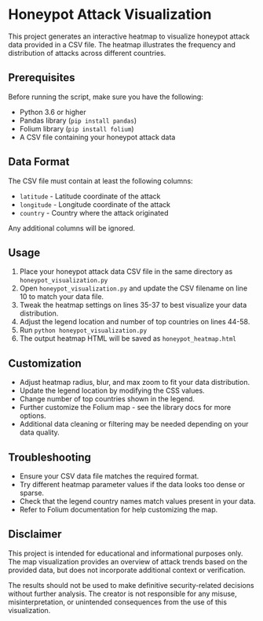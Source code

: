 # Honeypot Attack Visualization

This project generates an interactive heatmap to visualize honeypot attack data provided in a CSV file. The heatmap illustrates the frequency and distribution of attacks across different countries.

## Prerequisites

Before running the script, make sure you have the following:

- Python 3.6 or higher
- Pandas library (`pip install pandas`)
- Folium library (`pip install folium`)
- A CSV file containing your honeypot attack data

## Data Format

The CSV file must contain at least the following columns:

- `latitude` - Latitude coordinate of the attack
- `longitude` - Longitude coordinate of the attack
- `country` - Country where the attack originated

Any additional columns will be ignored.

## Usage

1. Place your honeypot attack data CSV file in the same directory as `honeypot_visualization.py` 
2. Open `honeypot_visualization.py` and update the CSV filename on line 10 to match your data file.
3. Tweak the heatmap settings on lines 35-37 to best visualize your data distribution.
4. Adjust the legend location and number of top countries on lines 44-58.
5. Run `python honeypot_visualization.py`
6. The output heatmap HTML will be saved as `honeypot_heatmap.html`

## Customization

- Adjust heatmap radius, blur, and max zoom to fit your data distribution.
- Update the legend location by modifying the CSS values.
- Change number of top countries shown in the legend.
- Further customize the Folium map - see the library docs for more options.
- Additional data cleaning or filtering may be needed depending on your data quality.

## Troubleshooting

- Ensure your CSV data file matches the required format.
- Try different heatmap parameter values if the data looks too dense or sparse.  
- Check that the legend country names match values present in your data.
- Refer to Folium documentation for help customizing the map.

## Disclaimer

This project is intended for educational and informational purposes only. The map visualization provides an overview of attack trends based on the provided data, but does not incorporate additional context or verification.

The results should not be used to make definitive security-related decisions without further analysis. The creator is not responsible for any misuse, misinterpretation, or unintended consequences from the use of this visualization.

